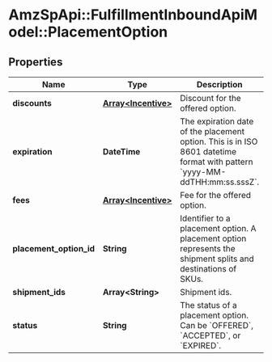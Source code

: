 # AmzSpApi::FulfillmentInboundApiModel::PlacementOption

## Properties
Name | Type | Description | Notes
------------ | ------------- | ------------- | -------------
**discounts** | [**Array&lt;Incentive&gt;**](Incentive.md) | Discount for the offered option. | 
**expiration** | **DateTime** | The expiration date of the placement option. This is in ISO 8601 datetime format with pattern &#x60;yyyy-MM-ddTHH:mm:ss.sssZ&#x60;. | [optional] 
**fees** | [**Array&lt;Incentive&gt;**](Incentive.md) | Fee for the offered option. | 
**placement_option_id** | **String** | Identifier to a placement option. A placement option represents the shipment splits and destinations of SKUs. | 
**shipment_ids** | **Array&lt;String&gt;** | Shipment ids. | 
**status** | **String** | The status of a placement option. Can be &#x60;OFFERED&#x60;, &#x60;ACCEPTED&#x60;, or &#x60;EXPIRED&#x60;. | 

